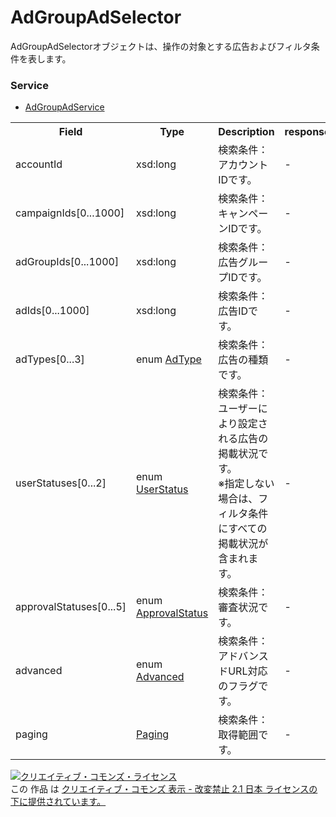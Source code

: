 # AdGroupAdSelector
AdGroupAdSelectorオブジェクトは、操作の対象とする広告およびフィルタ条件を表します。

### Service
+ [AdGroupAdService](../services/AdGroupAdService.md)

<table>
 <tr>
  <th>Field</th>
  <th>Type</th>
  <th>Description</th>
  <th>response</th>
  <th>get</th>
  <th>add</th>
  <th>set</th>
  <th>remove</th>
 </tr>
 <tr>
  <td>accountId</td>
  <td>xsd:long</td>
  <td>検索条件：アカウントIDです。</td>
  <td>-</td>
  <td>Requirement</td>
  <td>-</td>
  <td>-</td>
  <td>-</td>
 </tr>
 <tr>
  <td>campaignIds[0...1000]</td>
  <td>xsd:long</td>
  <td>検索条件：キャンペーンIDです。</td>
  <td>-</td>
  <td>Optional</td>
  <td>-</td>
  <td>-</td>
  <td>-</td>
 </tr>
 <tr>
  <td>adGroupIds[0...1000]</td>
  <td>xsd:long</td>
  <td>検索条件：広告グループIDです。</td>
  <td>-</td>
  <td>Optional</td>
  <td>-</td>
  <td>-</td>
  <td>-</td>
 </tr>
 <tr>
  <td>adIds[0...1000]</td>
  <td>xsd:long</td>
  <td>検索条件：広告IDです。</td>
  <td>-</td>
  <td>Optional</td>
  <td>-</td>
  <td>-</td>
  <td>-</td>
 </tr>
 <tr>
  <td>adTypes[0...3]</td>
  <td>enum <a href="./AdType.md">AdType</a></td>
  <td>検索条件：広告の種類です。</td>
  <td>-</td>
  <td>Optional</td>
  <td>-</td>
  <td>-</td>
  <td>-</td>
 </tr>
 <tr>
  <td>userStatuses[0...2]</td>
  <td>enum <a href="./UserStatus.md">UserStatus</a></td>
  <td>検索条件：ユーザーにより設定される広告の掲載状況です。<br>※指定しない場合は、フィルタ条件にすべての掲載状況が含まれます。</td>
  <td>-</td>
  <td>Optional</td>
  <td>-</td>
  <td>-</td>
  <td>-</td>
 </tr>
 <tr>
  <td>approvalStatuses[0...5]</td>
  <td>enum <a href="./ApprovalStatus.md">ApprovalStatus</a></td>
  <td>検索条件：審査状況です。</td>
  <td>-</td>
  <td>Optional</td>
  <td>-</td>
  <td>-</td>
  <td>-</td>
 </tr>
 <tr>
  <td>advanced</td>
  <td>enum <a href="./Advanced.md">Advanced</a></td>
  <td>検索条件：アドバンスドURL対応のフラグです。</td>
  <td>-</td>
  <td>Optional</td>
  <td>-</td>
  <td>-</td>
  <td>-</td>
 </tr>
 <tr>
  <td>paging</td>
  <td><a href="./Paging.md">Paging</a></td>
  <td>検索条件：取得範囲です。</td>
  <td>-</td>
  <td>Optional</td>
  <td>-</td>
  <td>-</td>
  <td>-</td>
 </tr>
</table>

<a rel="license" href="http://creativecommons.org/licenses/by-nd/2.1/jp/"><img alt="クリエイティブ・コモンズ・ライセンス" style="border-width:0" src="https://i.creativecommons.org/l/by-nd/2.1/jp/88x31.png" /></a><br />この 作品 は <a rel="license" href="http://creativecommons.org/licenses/by-nd/2.1/jp/">クリエイティブ・コモンズ 表示 - 改変禁止 2.1 日本 ライセンスの下に提供されています。</a>
